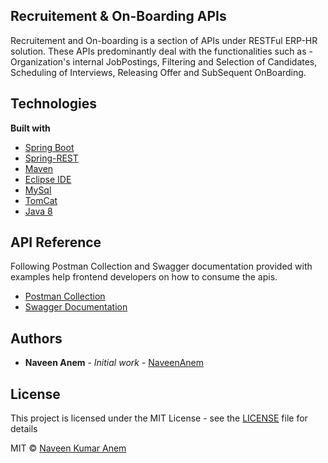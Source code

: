 ## Recruitement & On-Boarding APIs
Recruitement and On-boarding is a section of APIs under RESTFul ERP-HR solution. These APIs predominantly deal with the functionalities such as - Organization's internal JobPostings, Filtering and Selection of Candidates, Scheduling of Interviews, Releasing Offer and SubSequent OnBoarding.

## Technologies
<b>Built with</b>
- [Spring Boot](https://spring.io/projects/spring-boot)
- [Spring-REST](https://spring.io/guides/gs/rest-service/)
- [Maven](https://maven.apache.org/)
- [Eclipse IDE](https://www.eclipse.org/)
- [MySql](https://www.mysql.com/)
- [TomCat](http://tomcat.apache.org/)
- [Java 8](https://www.oracle.com/technetwork/java/javase/overview/java8-2100321.html) 


## API Reference
Following Postman Collection and Swagger documentation provided with examples help frontend developers on how to consume the apis.
- [Postman Collection](https://web.postman.co/collections/5250421-c53731c8-54fc-4c5a-8a6d-81a62815ce2a?workspace=64d1155f-23a3-4c9a-8ac7-6c2f12c190dc)
- [Swagger Documentation](https://app.swaggerhub.com/apis-docs/naveenanem22/rob-api/1.0.0)

## Authors

* **Naveen Anem** - *Initial work* - [NaveenAnem](https://github.com/naveenanem22)

## License
This project is licensed under the MIT License - see the [LICENSE](LICENSE) file for details

MIT © [Naveen Kumar Anem]()
